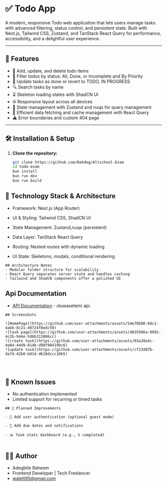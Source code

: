 # ✅ Todo App

A modern, responsive Todo web application that lets users manage tasks with advanced filtering, status control, and persistent state. Built with Next.js, Tailwind CSS, Zustand, and TanStack React Query for performance, accessibility, and a delightful user experience.

---

## 🚀 Features

- 📝 Add, update, and delete todo items
- 🔄 Filter todos by status: All, Done, or Incomplete and By Priority
- 📌 Update tasks as done or revert to TODO, IN PROGRESS
- 🔍 Search tasks by name 
- ⏳ Skeleton loading states with ShadCN UI
- 🌐 Responsive layout across all devices
- 🧠 State management with Zustand and nuqs for query management
- 🔁 Efficient data fetching and cache management with React Query
- ⚠️ Error boundaries and custom 404 page

---

## 🛠️ Installation & Setup

1. **Clone the repository:**
   ```bash
   git clone https://github.com/Rahdeg/Altschool-Exam
   cd todo-exam
   bun install
   bun run dev
   bun run build

   ```

##  🧰 Technology Stack & Architecture

- Framework: Next.js (App Router)

- UI & Styling: Tailwind CSS, ShadCN UI

- State Management: Zustand,nuqs (persistent)

- Data Layer: TanStack React Query

- Routing: Nested routes with dynamic loading

- UI State: Skeletons, modals, conditional rendering

```
## Architecture Notes
- Modular folder structure for scalability
- React Query separates server state and handles caching
- Tailwind and ShadCN components offer a polished UI

```
## Api Documentation

- [API Documentation](https://api.oluwasetemi.dev/reference) - oluwasetemi api.

```
## Screenshots

![HomePage](https://github.com/user-attachments/assets/54e70b00-6dc1-4abb-8c21-d8724f8edc50)
![task page](https://github.com/user-attachments/assets/d835986a-9091-4c2b-944e-5d6b313806cc)
![create task](https://github.com/user-attachments/assets/03a38e4c-4e8d-44d9-814b-d98f904199c6)
![update task](https://github.com/user-attachments/assets/cf23d97b-da7d-42b0-b914-d628dccc10b5)




```
## 🐞 Known Issues
- No authentication implemented
- Limited support for recurring or timed tasks

```
## 🔮 Planned Improvements

- 🔐 Add user authentication (optional guest mode)

- 🔔 Add due dates and notifications

- 📊 Task stats dashboard (e.g., % completed)


```
## 👨‍💻 Author

- Adegbite Raheem
- Frontend Developer | Tech Freelancer
- walett95@gmail.com




